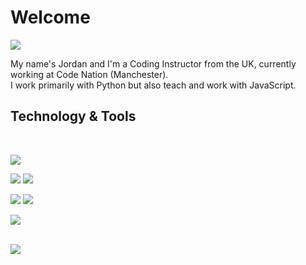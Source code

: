 # Welcome

![](https://img.shields.io/badge/-LinkedIn-informational?style=flat&logo=linkedin&logoColor=black&color=ffffff)

My name's Jordan and I'm a Coding Instructor from the UK, currently working at Code Nation (Manchester).
<br>
I work primarily with Python but also teach and work with JavaScript.
<br>

## Technology & Tools

<br>

![](https://img.shields.io/badge/-Mac-informational?style=flat&logo=apple&logoColor=black&color=ffffff)

![](https://img.shields.io/badge/-Vim-informational?style=flat&logo=vim&logoColor=black&color=ffffff)
![](https://img.shields.io/badge/-VSCode-informational?style=flat&logo=visualstudiocode&logoColor=black&color=ffffff)

![](https://img.shields.io/badge/-Python-informational?style=flat&logo=python&logoColor=black&color=ffffff)
![](https://img.shields.io/badge/-JavaScript-informational?style=flat&logo=javascript&logoColor=black&color=ffffff)

![](https://img.shields.io/badge/-Docker-informational?style=flat&logo=docker&logoColor=black&color=ffffff)

<br>

<a href="https://github.com/darlodev/darlodev">
  <img align="center" src="https://github-readme-stats.vercel.app/api/top-langs/?username=darlodev&hide=css,html,tex&title_color=ffffff&text_color=c9cacc&icon_color=2bbc8a&bg_color=1d1f21&langs_count=6&layout=compact" />
</a>

<!---
darlodev/darlodev is a ✨ special ✨ repository because its `README.md` (this file) appears on your GitHub profile.
You can click the Preview link to take a look at your changes.
--->
